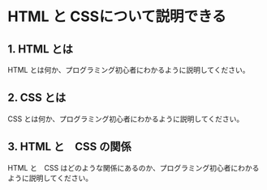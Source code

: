# HTML と CSSについて説明できる

## 1. HTML とは

HTML とは何か、プログラミング初心者にわかるように説明してください。

## 2. CSS とは

CSS とは何か、プログラミング初心者にわかるように説明してください。

## 3. HTML と　CSS の関係

HTML と　CSS はどのような関係にあるのか、プログラミング初心者にわかるように説明してください。
